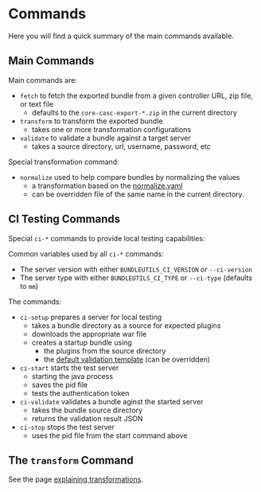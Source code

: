 # Commands

Here you will find a quick summary of the main commands available.

## Main Commands

Main commands are:

- `fetch` to fetch the exported bundle from a given controller URL, zip file, or text file
  - defaults to the `core-casc-export-*.zip` in the current directory
- `transform` to transform the exported bundle
  - takes one or more transformation configurations
- `validate` to validate a bundle against a target server
  - takes a source directory, url, username, password, etc

Special transformation command:

- `normalize` used to help compare bundles by normalizing the values
  - a transformation based on the [normalize.yaml](./bundleutilspkg/defaults/configs/normalize.yaml)
  - can be overridden file of the same name in the current directory.

## CI Testing Commands

Special `ci-*` commands to provide local testing capabilities:

Common variables used by all `ci-*` commands:

- The server version with either `BUNDLEUTILS_CI_VERSION` or `--ci-version`
- The server type with either `BUNDLEUTILS_CI_TYPE` or `--ci-type` (defaults to `mm`)

The commands:

- `ci-setup` prepares a server for local testing
  - takes a bundle directory as a source for expected plugins
  - downloads the appropriate war file
  - creates a startup bundle using
    - the plugins from the source directory
    - the [default validation template](./bundleutilspkg/defaults/configs/validation-template) (can be overridden)
- `ci-start` starts the test server
  - starting the java process
  - saves the pid file
  - tests the authentication token
- `ci-validate` validates a bundle aginst the started server
  - takes the bundle source directory
  - returns the validation result JSON
- `ci-stop` stops the test server
  - uses the pid file from the start command above

## The `transform` Command

See the page [explaining transformations](./explaining-transformations.md).
